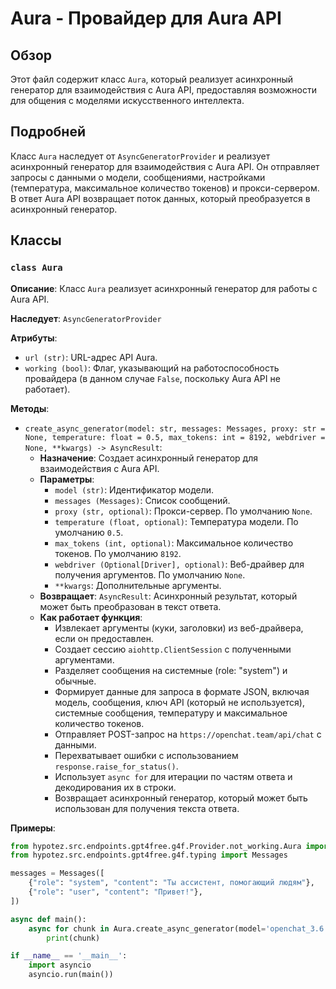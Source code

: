 # Aura - Провайдер для Aura API 

## Обзор

Этот файл содержит класс `Aura`, который реализует асинхронный генератор для взаимодействия с Aura API, предоставляя возможности для общения с моделями искусственного интеллекта.

## Подробней

Класс `Aura` наследует от `AsyncGeneratorProvider` и реализует асинхронный генератор для взаимодействия с Aura API. Он отправляет запросы с данными о модели, сообщениями, настройками (температура, максимальное количество токенов) и прокси-сервером. В ответ Aura API возвращает поток данных, который преобразуется в асинхронный генератор.

## Классы

### `class Aura`

**Описание**: Класс `Aura` реализует асинхронный генератор для работы с Aura API.

**Наследует**: `AsyncGeneratorProvider`

**Атрибуты**:

- `url (str)`: URL-адрес API Aura.
- `working (bool)`: Флаг, указывающий на работоспособность провайдера (в данном случае `False`, поскольку Aura API не работает).

**Методы**:

- `create_async_generator(model: str, messages: Messages, proxy: str = None, temperature: float = 0.5, max_tokens: int = 8192, webdriver = None, **kwargs) -> AsyncResult`: 
    - **Назначение**: Создает асинхронный генератор для взаимодействия с Aura API. 
    - **Параметры**:
        - `model (str)`: Идентификатор модели.
        - `messages (Messages)`: Список сообщений.
        - `proxy (str, optional)`: Прокси-сервер. По умолчанию `None`.
        - `temperature (float, optional)`: Температура модели. По умолчанию `0.5`.
        - `max_tokens (int, optional)`: Максимальное количество токенов. По умолчанию `8192`.
        - `webdriver (Optional[Driver], optional)`: Веб-драйвер для получения аргументов. По умолчанию `None`.
        - `**kwargs`: Дополнительные аргументы.
    - **Возвращает**: `AsyncResult`: Асинхронный результат, который может быть преобразован в текст ответа.
    - **Как работает функция**:
        -  Извлекает аргументы (куки, заголовки) из веб-драйвера, если он предоставлен.
        -  Создает сессию `aiohttp.ClientSession` с полученными аргументами.
        -  Разделяет сообщения на системные (role: "system") и обычные.
        -  Формирует данные для запроса в формате JSON, включая модель, сообщения, ключ API (который не используется), системные сообщения, температуру и максимальное количество токенов.
        -  Отправляет POST-запрос на `https://openchat.team/api/chat` с данными.
        -  Перехватывает ошибки с использованием `response.raise_for_status()`.
        -  Использует `async for` для итерации по частям ответа и декодирования их в строки.
        -  Возвращает асинхронный генератор, который может быть использован для получения текста ответа.

**Примеры**:

```python
from hypotez.src.endpoints.gpt4free.g4f.Provider.not_working.Aura import Aura
from hypotez.src.endpoints.gpt4free.g4f.typing import Messages

messages = Messages([
    {"role": "system", "content": "Ты ассистент, помогающий людям"},
    {"role": "user", "content": "Привет!"},
])

async def main():
    async for chunk in Aura.create_async_generator(model='openchat_3.6', messages=messages):
        print(chunk)

if __name__ == '__main__':
    import asyncio
    asyncio.run(main())